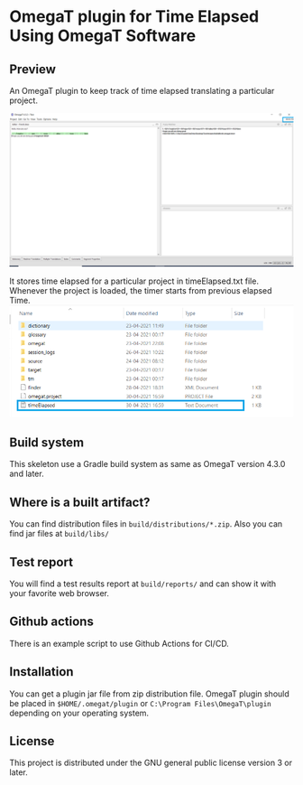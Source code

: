 # OmegaT plugin for Time Elapsed Using OmegaT Software

## Preview

An OmegaT plugin to keep track of time elapsed translating a particular project.

![](https://github.com/vaish3496/TimeElapsed-OmegaT-Plugin/blob/master/screenshots/ss3.PNG)

It stores time elapsed for a particular project in timeElapsed.txt file. Whenever the project is loaded, the timer starts from previous elapsed Time. 
![](https://github.com/vaish3496/TimeElapsed-OmegaT-Plugin/blob/master/screenshots/ss2.PNG)

## Build system

This skeleton use a Gradle build system as same as OmegaT version 4.3.0 and later.

## Where is a built artifact?

You can find distribution files in `build/distributions/*.zip`.
Also you can find jar files at `build/libs/`

## Test report

You will find a test results report at `build/reports/` and can show it with your favorite web browser.

## Github actions

There is an example script to use Github Actions for CI/CD.

## Installation

You can get a plugin jar file from zip distribution file.
OmegaT plugin should be placed in `$HOME/.omegat/plugin` or `C:\Program Files\OmegaT\plugin`
depending on your operating system.

## License

This project is distributed under the GNU general public license version 3 or later.
